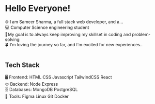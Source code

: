 # Hello Everyone! 
🌐 I am Sameer Sharma, a full stack web developer, and a...<br>💻 Computer Science engineering student<br>🎯My goal is to always keep improving my skillset in coding and problem-solving<br>🍀 I'm loving the journey so far, and I'm excited for new experiences..<br><br>

## Tech Stack<br>
🖥️ Frontend: HTML CSS Javascript TailwindCSS React<br>
⚙️ Backend: Node Express<br>
🗄️ Databases: MongoDB PostgreSQL<br>
🔧 Tools: Figma Linux Git Docker<br>

